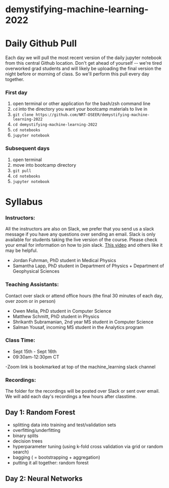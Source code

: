 # demystifying-machine-learning-2022

# Daily Github Pull

Each day we will pull the most recent version of the daily jupyter notebook from this central Github location. Don't get ahead of yourself -- we're tired overworked grad students and will likely be uploading the final version the night before or morning of class. So we'll perform this pull every day together.

### First day
1) open terminal or other application for the bash/zsh command line 
2) `cd` into the directory you want your bootcamp materials to live in
3) `git clone https://github.com/NRT-DSEER/demystifying-machine-learning-2022`
4) `cd demystifying-machine-learning-2022`
5) `cd notebooks`
6) `jupyter notebook`

### Subsequent days
1) open terminal
2) move into bootcamp directory
3) `git pull`
4) `cd notebooks`
5) `jupyter notebook`

# Syllabus

### Instructors:
All the instructors are also on Slack, we prefer that you send us a slack message if you have any questions over sending an email. Slack is only available for students taking the live version of the course. Please check your email for information on how to join slack. [This video](https://www.youtube.com/watch?v=Xm790AkFeK4&ab_channel=TraversyMedia) and others like it may be helpful.

- Jordan Fuhrman, PhD student in Medical Physics
- Samantha Lapp, PhD student in Department of Physics + Department of Geophysical Sciences

### Teaching Assistants:
Contact over slack or attend office hours (the final 30 minutes of each day, over zoom or in person)

- Owen Melia, PhD student in Computer Science
- Matthew Schmitt, PhD student in Physics
- Shrikanth Subramanian, 2nd year MS student in Computer Science
- Salman Yousaf, incoming MS student in the Analytics program

### Class Time:
- Sept 15th - Sept 16th
- 09:30am-12:30pm CT 


-Zoom link is bookmarked at top of the machine_learning slack channel


### Recordings:
The folder for the recordings will be posted over Slack or sent over email. We will add each day's recordings a few hours after classtime.

## Day 1: Random Forest

- splitting data into training and test/validation sets
- overfitting/underfitting
- binary splits
- decision trees
- hyperparameter tuning (using k-fold cross validation via grid or random search)
- bagging ( = bootstrapping + aggregation)
- putting it all together: random forest


## Day 2: Neural Networks
